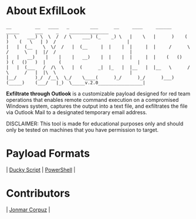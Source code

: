 # About ExfilLook

```
__         __   ____   _        ___      __     ____     ______      _____      ___     _    _______________
|  \    ___) \  \  /  / \    ___) (_    _) \   |    \   |      )    (     )    (   \   | )  /                           |
|   |  (__    \  \/  /   |  (__     |  |    |  |     |  |     /      \   /      \   |  |/  /                            |
|   |   __)    |    |    |   __)    |  |    |  |     |  |    (   ()   ) (   ()   )  |     (                             |
|   |  (___   /  /\  \   |  (      _|  |_   |  |__   |  |__   \      /   \      /   |  |\  \                            |
|__/       )_/  /__\  \_/    \____(      )_/      )_/      )___)    (_____)    (___/   |_)  \_____v.2.0_________________|
```

**Exfiltrate through Outlook** is a customizable payload designed for red team operations that enables remote command execution on a compromised Windows system, captures the output into a text file, and exfiltrates the file via Outlook Mail to a designated temporary email address.

DISCLAIMER: This tool is made for educational purposes only and should only be tested on machines that you have permission to target.  

# Payload Formats

| [Ducky Script](https://github.com/JonmarCorpuz/ExfilLook/blob/main/ExfilLook.txt) | [PowerShell](https://github.com/JonmarCorpuz/ExfilLook/blob/main/ExfilLook.ps1) |

# Contributors 

| [Jonmar Corpuz](www.linkedin.com/in/jonmarcorpuz) |
